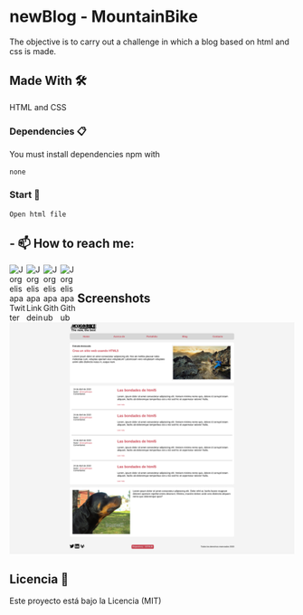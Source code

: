 # newBlog - MountainBike

The objective is to carry out a challenge in which a blog based on html and css is made.

## Made With 🛠️

HTML and CSS

### Dependencies 📋

You must install dependencies npm with
```
none
```

### Start 🔧

```
Open html file
```

## - 📫 How to reach me:

<a href="https://twitter.com/jorgelisapa">
  <img align="left" alt="Jorgelisapa Twitter" target="_blank" width="30px" src="https://cdn.jsdelivr.net/npm/simple-icons@v3/icons/twitter.svg" />
</a>
<a href="https://www.linkedin.com/in/jorgelisapa/">
  <img align="left" alt="Jorgelisapa Linkdein" target="_blank" width="30px" src="https://cdn.jsdelivr.net/npm/simple-icons@v3/icons/linkedin.svg" />
</a>
<a href="https://github.com/Jorgelisapa">
  <img align="left" alt="Jorgelisapa Github" target="_blank" width="30px" src="https://cdn.jsdelivr.net/npm/simple-icons@v3/icons/github.svg" />
</a>
<a href="https://gitlab.com/Jorgelisapa">
  <img align="left" alt="Jorgelisapa Github" target="_blank" width="30px" src="https://upload.wikimedia.org/wikipedia/commons/thumb/8/82/Font_Awesome_5_brands_gitlab.svg/512px-Font_Awesome_5_brands_gitlab.svg.png" />
</a>

<br />

## Screenshots
<img align="" width='900px' alt="" src="https://raw.githubusercontent.com/Jorgelisapa/newBlog/master/mockup/output.png" />

## Licencia 📄

Este proyecto está bajo la Licencia (MIT)
